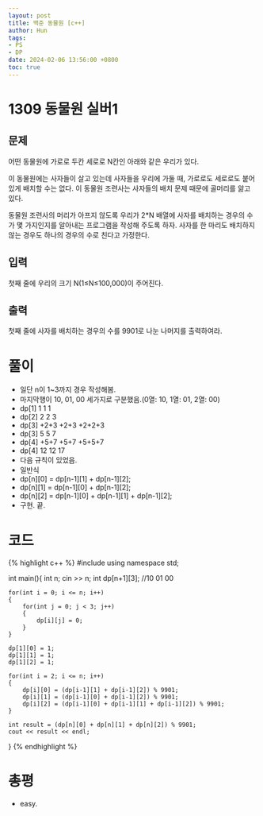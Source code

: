 ```yaml
---
layout: post
title: 백준 동물원 [c++]
author: Hun
tags:
- PS
- DP
date: 2024-02-06 13:56:00 +0800
toc: true
---
```


# 1309 동물원 실버1

## 문제
어떤 동물원에 가로로 두칸 세로로 N칸인 아래와 같은 우리가 있다.

이 동물원에는 사자들이 살고 있는데 사자들을 우리에 가둘 때, 가로로도 세로로도 붙어 있게 배치할 수는 없다. 이 동물원 조련사는 사자들의 배치 문제 때문에 골머리를 앓고 있다.

동물원 조련사의 머리가 아프지 않도록 우리가 2*N 배열에 사자를 배치하는 경우의 수가 몇 가지인지를 알아내는 프로그램을 작성해 주도록 하자. 사자를 한 마리도 배치하지 않는 경우도 하나의 경우의 수로 친다고 가정한다.

## 입력
첫째 줄에 우리의 크기 N(1≤N≤100,000)이 주어진다.

## 출력
첫째 줄에 사자를 배치하는 경우의 수를 9901로 나눈 나머지를 출력하여라.

# 풀이
- 일단 n이 1~3까지 경우 작성해봄.
- 마지막행이 10, 01, 00 세가지로 구분했음.(0열: 10, 1열: 01, 2열: 00)
- dp[1] 1 1 1
- dp[2] 2 2 3
- dp[3] +2+3  +2+3  +2+2+3
- dp[3] 5 5 7
- dp[4] +5+7 +5+7 +5+5+7
- dp[4] 12 12 17
- 다음 규칙이 있었음.
- 일반식 
- dp[n][0] = dp[n-1][1] + dp[n-1][2];
- dp[n][1] = dp[n-1][0] + dp[n-1][2];
- dp[n][2] = dp[n-1][0] + dp[n-1][1] + dp[n-1][2];
- 구현. 끝.

# 코드
{% highlight c++ %}
#include <iostream>
using namespace std;

int main(){
    int n;
    cin >> n;
    int dp[n+1][3]; //10 01 00

    for(int i = 0; i <= n; i++)
    {
        for(int j = 0; j < 3; j++)
        {
            dp[i][j] = 0;
        }
    }

    dp[1][0] = 1;
    dp[1][1] = 1;
    dp[1][2] = 1;

    for(int i = 2; i <= n; i++)
    {
        dp[i][0] = (dp[i-1][1] + dp[i-1][2]) % 9901;
        dp[i][1] = (dp[i-1][0] + dp[i-1][2]) % 9901;
        dp[i][2] = (dp[i-1][0] + dp[i-1][1] + dp[i-1][2]) % 9901;
    }

    int result = (dp[n][0] + dp[n][1] + dp[n][2]) % 9901;
    cout << result << endl;
}
{% endhighlight %}

# 총평
- easy.